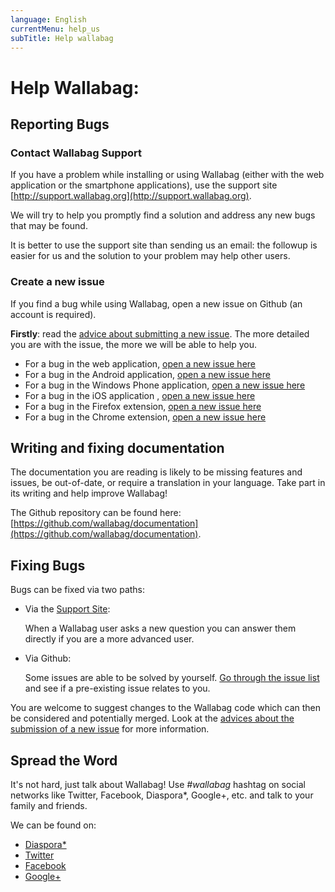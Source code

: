 ```yaml
---
language: English
currentMenu: help_us
subTitle: Help wallabag
---
```


# Help Wallabag:
## Reporting Bugs
### Contact Wallabag Support

If you have a problem while installing or using Wallabag (either with the web application or the smartphone applications), use the support site [http://support.wallabag.org](http://support.wallabag.org).

We will try to help you promptly find a solution and address any new bugs that may be found.

It is better to use the support site than sending us an email: the followup is easier for us and the solution to your problem may help other users.

### Create a new issue

If you find a bug while using Wallabag, open a new issue on Github (an account is required).

**Firstly**: read the [advice about submitting a new issue](https://github.com/wallabag/wallabag/blob/master/CONTRIBUTING.md). The more detailed you are with the issue, the more we will be able to help you.

* For a bug in the web application, [open a new issue here](https://github.com/wallabag/wallabag/issues/new)
* For a bug in the Android application, [open a new issue here](https://github.com/wallabag/android-app/issues/new)
* For a bug in the Windows Phone application, [open a new issue here](https://github.com/wallabag/windowsphone-app)
* For a bug in the iOS application , [open a new issue here](https://github.com/wallabag/ios-app/issues/new)
* For a bug in the Firefox extension, [open a new issue here](https://github.com/wallabag/firefox-ext/issues/new)
* For a bug in the Chrome extension, [open a new issue here](https://github.com/wallabag/chrome-ext/issues/new)

## Writing and fixing documentation

The documentation you are reading is likely to be missing features and issues, be out-of-date, or require a translation in your language. Take part in its writing and help improve Wallabag!

The Github repository can be found here: [https://github.com/wallabag/documentation](https://github.com/wallabag/documentation).

## Fixing Bugs

Bugs can be fixed via two paths:

* Via the [Support Site](http://support.wallabag.org):

	When a Wallabag user asks a new question you can answer them directly if you are a more advanced user.
* Via Github: 
 	
 	Some issues are able to be solved by yourself. [Go through the issue list](https://github.com/wallabag/wallabag/issues) and see if a pre-existing issue relates to you.

You are welcome to suggest changes to the Wallabag code which can then be considered and potentially merged. Look at the [advices about the submission of a new issue](https://github.com/wallabag/wallabag/blob/master/CONTRIBUTING.md) for more information.


## Spread the Word

It's not hard, just talk about Wallabag! Use *#wallabag* hashtag on social networks like Twitter, Facebook, Diaspora*, Google+, etc. and talk to your family and friends.

We can be found on:

* [Diaspora*](https://framasphere.org/people/2335ff202f920132196e2a0000053625)
* [Twitter](https:/twitter.com/wallabagapp)
* [Facebook](https://www.facebook.com/wallabag)
* [Google+](https://plus.google.com/+WallabagOrg/)
